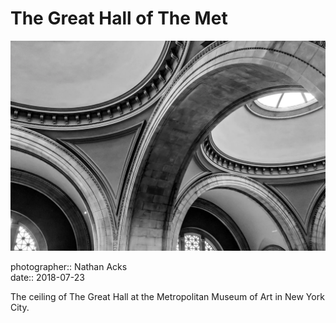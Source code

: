 # The Great Hall of The Met

![The arches and domes over The Great Hall of the Metropolitan Museum of Art](assets/2018-07-23-the-great-hall-of-the-met.webp)

photographer:: Nathan Acks  
date:: 2018-07-23

The ceiling of The Great Hall at the Metropolitan Museum of Art in New York City.
